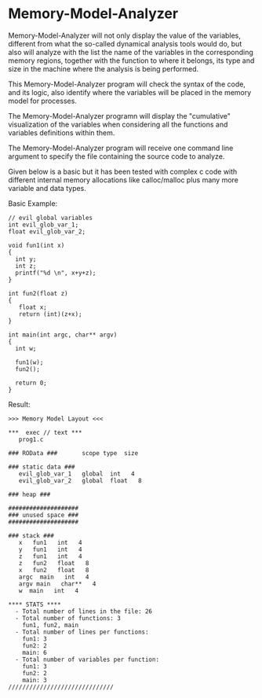 # Memory-Model-Analyzer

Memory-Model-Analyzer will not only display the value of the variables, different from what the so-called dynamical analysis tools would do, but also will analyze with the list the name of the variables in the corresponding memory regions, together with the function to where it belongs, its type and size in the machine where the analysis is being performed.

This Memory-Model-Analyzer program will check the syntax of the code, and its logic, also identify where the variables will be placed in the memory model for processes.

The Memory-Model-Analyzer programn will display the "cumulative" visualization of the variables when considering all the functions and variables definitions within them.

The Memory-Model-Analyzer program will receive one command line argument to specify the file containing the source code to analyze.

Given below is a basic but it has been tested with complex c code with different internal memory allocations like calloc/malloc plus many more variable and data types.

Basic Example:

```
// evil global variables
int evil_glob_var_1;
float evil_glob_var_2;

void fun1(int x)
{
  int y;
  int z;
  printf("%d \n", x+y+z); 
}

int fun2(float z)
{
   float x;
   return (int)(z+x);
}

int main(int argc, char** argv)
{
  int w;

  fun1(w);
  fun2();

  return 0;
}
```
Result:

```
>>> Memory Model Layout <<<

***  exec // text ***
   prog1.c

### ROData ###       scope type  size

### static data ###
   evil_glob_var_1   global  int   4
   evil_glob_var_2   global  float   8

### heap ###

####################
### unused space ###
####################

### stack ###
   x   fun1   int   4
   y   fun1   int   4
   z   fun1   int   4
   z   fun2   float   8
   x   fun2   float   8
   argc  main   int   4
   argv main   char**   4
   w  main   int   4

**** STATS ****
  - Total number of lines in the file: 26
  - Total number of functions: 3
    fun1, fun2, main
  - Total number of lines per functions:
    fun1: 3
    fun2: 2
    main: 6
  - Total number of variables per function:
    fun1: 3
    fun2: 2
    main: 3
//////////////////////////////
```
